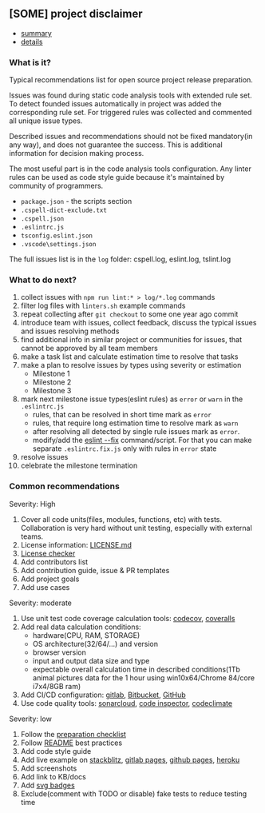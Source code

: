 ##  [SOME] project disclaimer

* [summary](summary.md)
* [details](details.md)

### What is it?

Typical recommendations list for open source project release preparation.

Issues was found during static code analysis tools with extended rule set. To detect founded issues automatically in project was added the corresponding rule set. For triggered rules was collected and commented all unique issue types.

Described issues and recommendations should not be fixed mandatory(in any way), and does not guarantee the success. This is additional information for decision making process.

The most useful part is in the code analysis tools configuration. Any linter rules can be used as code style guide because it's maintained by community of programmers.

* `package.json` - the scripts section
* `.cspell-dict-exclude.txt`
* `.cspell.json`
* `.eslintrc.js`
* `tsconfig.eslint.json`
* `.vscode\settings.json`

The full issues list is in the `log` folder: cspell.log, eslint.log, tslint.log

### What to do next?

1. collect issues with `npm run lint:* > log/*.log` commands
1. filter log files with `linters.sh` example commands
1. repeat collecting after `git checkout` to some one year ago commit
1. introduce team with issues, collect feedback, discuss the typical issues and issues resolving methods
1. find additional info in similar project or communities for issues, that cannot be approved by all team members
1. make a task list and calculate estimation time to resolve that tasks
1. make a plan to resolve issues by types using severity or estimation
	* Milestone 1
	* Milestone 2
	* Milestone 3
1. mark next milestone issue types(eslint rules) as `error` or `warn` in the `.eslintrc.js`
	* rules, that can be resolved in short time mark as `error`
	* rules, that require long estimation time to resolve mark as `warn`
	* after resolving all detected by single rule issues mark as `error`. 
	* modify/add the [eslint --fix](https://eslint.org/docs/user-guide/command-line-interface#fixing-problems) command/script. For that you can make separate `.eslintrc.fix.js` only with rules in `error` state
1. resolve issues
1. celebrate the milestone termination

### Common recommendations

Severity: High

1. Cover all code units(files, modules, functions, etc) with tests. Collaboration is very hard without unit testing, especially with external teams.
1. License information: [LICENSE.md](https://docs.github.com/en/free-pro-team@latest/github/creating-cloning-and-archiving-repositories/licensing-a-repository)
1. [License checker](fossa.io)
1. Add contributors list
1. Add contribution guide, issue & PR templates
1. Add project goals
1. Add use cases

Severity: moderate

1. Use unit test code coverage calculation tools: [codecov](https://codecov.io/pricing), [coveralls](https://coveralls.io/pricing)
1. Add real data calculation conditions: 
	* hardware(CPU, RAM, STORAGE)
	* OS architecture(32/64/...) and version
	* browser version
	* input and output data size and type
	* expectable overall calculation time in described conditions(1Tb animal pictures data for the 1 hour using win10x64/Chrome 84/core i7x4/8GB ram)
1. Add CI/CD configuration: [gitlab](https://docs.gitlab.com/ee/ci/yaml/README.html), [Bitbucket](https://www.atlassian.com/continuous-delivery/tutorials), [GitHub](https://docs.github.com/en/free-pro-team@latest/actions)
1. Use code quality tools: [sonarcloud](https://sonarcloud.io/pricing), [code inspector](https://www.code-inspector.com/pricing), [codeclimate](https://codeclimate.com/velocity/pricing/)

Severity: low

1. Follow the [preparation checklist](https://github.com/amilajack/project-checklist)
1. Follow [README](https://github.com/matiassingers/awesome-readme) best practices
1. Add code style guide
1. Add live example on [stackblitz](https://stackblitz.com/), [gitlab pages](https://docs.gitlab.com/ee/user/project/pages/), [github pages](https://guides.github.com/features/pages/), [heroku](https://www.heroku.com/free)
1. Add screenshots
1. Add link to KB/docs
1. Add [svg badges](https://shields.io/)
1. Exclude(comment with TODO or disable) fake tests to reduce testing time

